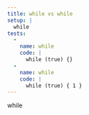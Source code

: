 ```yaml
---
title: while vs while
setup: |
  while
tests:
  -
    name: while
    code: |
      while (true) {}
  -
    name: while
    code: |
      while (true) { 1 }
---
```

while
